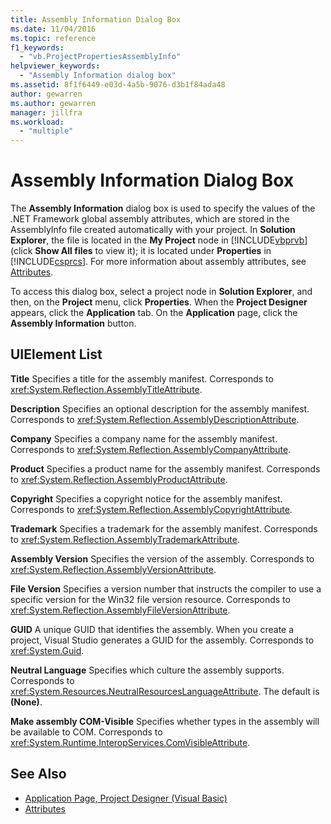 ```yaml
---
title: Assembly Information Dialog Box
ms.date: 11/04/2016
ms.topic: reference
f1_keywords:
  - "vb.ProjectPropertiesAssemblyInfo"
helpviewer_keywords:
  - "Assembly Information dialog box"
ms.assetid: 8f1f6449-e03d-4a5b-9076-d3b1f84ada48
author: gewarren
ms.author: gewarren
manager: jillfra
ms.workload:
  - "multiple"
---
```

# Assembly Information Dialog Box
The **Assembly Information** dialog box is used to specify the values of the .NET Framework global assembly attributes, which are stored in the AssemblyInfo file created automatically with your project. In **Solution Explorer**, the file is located in the **My Project** node in [!INCLUDE[vbprvb](../../code-quality/includes/vbprvb_md.md)] (click **Show All files** to view it); it is located under **Properties** in [!INCLUDE[csprcs](../../data-tools/includes/csprcs_md.md)]. For more information about assembly attributes, see [Attributes](https://msdn.microsoft.com/Library/ae334cee-d96c-4243-a5e3-06dd7fcaf205).

 To access this dialog box, select a project node in **Solution Explorer**, and then, on the **Project** menu, click **Properties**. When the **Project Designer** appears, click the **Application** tab. On the **Application** page, click the **Assembly Information** button.

## UIElement List
 **Title**
 Specifies a title for the assembly manifest. Corresponds to <xref:System.Reflection.AssemblyTitleAttribute>.

 **Description**
 Specifies an optional description for the assembly manifest. Corresponds to <xref:System.Reflection.AssemblyDescriptionAttribute>.

 **Company**
 Specifies a company name for the assembly manifest. Corresponds to <xref:System.Reflection.AssemblyCompanyAttribute>.

 **Product**
 Specifies a product name for the assembly manifest. Corresponds to <xref:System.Reflection.AssemblyProductAttribute>.

 **Copyright**
 Specifies a copyright notice for the assembly manifest. Corresponds to <xref:System.Reflection.AssemblyCopyrightAttribute>.

 **Trademark**
 Specifies a trademark for the assembly manifest. Corresponds to <xref:System.Reflection.AssemblyTrademarkAttribute>.

 **Assembly Version**
 Specifies the version of the assembly. Corresponds to <xref:System.Reflection.AssemblyVersionAttribute>.

 **File Version**
 Specifies a version number that instructs the compiler to use a specific version for the Win32 file version resource. Corresponds to <xref:System.Reflection.AssemblyFileVersionAttribute>.

 **GUID**
 A unique GUID that identifies the assembly. When you create a project, Visual Studio generates a GUID for the assembly. Corresponds to <xref:System.Guid>.

 **Neutral Language**
 Specifies which culture the assembly supports. Corresponds to <xref:System.Resources.NeutralResourcesLanguageAttribute>. The default is **(None)**.

 **Make assembly COM-Visible**
 Specifies whether types in the assembly will be available to COM. Corresponds to <xref:System.Runtime.InteropServices.ComVisibleAttribute>.

## See Also

- [Application Page, Project Designer (Visual Basic)](../../ide/reference/application-page-project-designer-visual-basic.md)
- [Attributes](https://msdn.microsoft.com/Library/ae334cee-d96c-4243-a5e3-06dd7fcaf205)